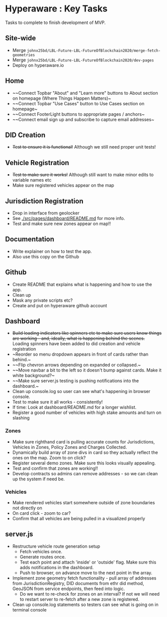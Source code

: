 # Hyperaware : Key Tasks

Tasks to complete to finish development of MVP.

## Site-wide

- Merge `johnx25bd/LBL-Future-LBL-FutureOfBlockchain2020/merge-fetch-geometries`
- Merge `johnx25bd/LBL-Future-LBL-FutureOfBlockchain2020/dev-pages`
- Deploy on hyperaware.io

## Home

- ~~Connect Topbar "About" and "Learn more" buttons to About section on homepage (Where Things Happen Matters)~
- ~~Connect Topbar "Use Cases" button to Use Cases section on homepage~
- ~~Connect FooterLight buttons to appropriate pages / anchors~
- ~~Connect email sign up and subscribe to capture email addresses~


## DID Creation

- ~~Test to ensure it is functional!~~ Although we still need proper unit tests!

## Vehicle Registration

- ~~Test to make sure it works!~~ Although still want to make minor edits to variable names etc
- Make sure registered vehicles appear on the map

## Jurisdiction Registration

- Drop in interface from geolocker
- See [./src/pages/dashboard/README.md](./src/pages/dashboard/README.md) for more info.
- Test and make sure new zones appear on map!!

## Documentation

- Write explainer on how to test the app.
- Also use this copy on the Github

## Github

- Create README that explains what is happening and how to use the app.
- Clean up
- Mask any private scripts etc?
- Create and put on hyperaware github account

## Dashboard

- ~~Build loading indicators like spinners etc to make sure users know things are working - and, ideally, what is happening behind the scenes.~~ Loading spinners have been added to did creation and vehicle registration
- ~Reorder so menu dropdown appears in front of cards rather than behind.~
- ~~Flip chevron arrows depending on expanded or collapsed.~
- ~~Move navbar a bit to the left so it doesn't bump against cards. Make it white background?~
- ~~Make sure server.js testing is pushing notifications into the dashboard.~
- Clean up console.log so user can see what's happening in browser console.
- Test to make sure it all works - consistently!
- If time: Look at dashboard/README.md for a longer wishlist.
- Register a good number of vehicles with high stake amounts and turn on slashing

### Zones

- Make sure righthand card is pulling accurate counts for Jurisdictions, Vehicles in Zones, Policy Zones and Charges Collected.
- Dynamically build array of zone divs in card so they actually reflect the ones on the map. Zoom to on click?
- Register several demo zones. Make sure this looks visually appealing.
- Test and confirm that zones are working!!
- Develop contracts so admins can remove addresses - so we can clean up the system if need be.

### Vehicles

- Make rendered vehicles start somewhere outside of zone boundaries not directly on 
- On card click - zoom to car?
- Confirm that all vehicles are being pulled in a visualized properly


## server.js

- Restructure vehicle route generation setup
  - Fetch vehicles once.
  - Generate routes once.
  - Test each point and attach 'inside' or 'outside' flag. Make sure this adds notifications in the dashboard.
  - Push to browser, on advance move to the next point in the array.
- Implement zone geometry fetch functionality - pull array of addresses from JurisdictionRegistry, DID documents from ethr did method, GeoJSON from service endpoints, then feed into logic.
  - Do we want to re-check for zones on an interval? If not we will need to restart server to re-fetch after a new zone is registered.
- Clean up console.log statements so testers can see what is going on in terminal console
